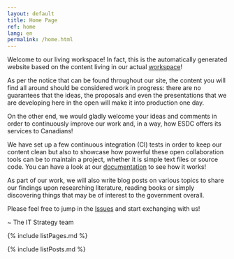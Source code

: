 ```yaml
---
layout: default
title: Home Page
ref: home
lang: en
permalink: /home.html
---
```


Welcome to our living workspace! In fact, this is the automatically generated website based on the content living in our actual [workspace](https://github.com/sara-sabr/ITStrategy)!

As per the notice that can be found throughout our site, the content you will find all around should be considered work in progress: there are no guarantees that the ideas, the proposals and even the presentations that we are developing here in the open will make it into production one day.

On the other end, we would gladly welcome your ideas and comments in order to continuously improve our work and, in a way, how ESDC offers its services to Canadians!

We have set up a few continuous integration (CI) tests in order to keep our content clean but also to showcase how powerful these open collaboration tools can be to maintain a project, whether it is simple text files or source code.
You can have a look at our [documentation](https://github.com/sara-sabr/ITStrategy/blob/master/CONTRIBUTING.MD#instructions) to see how it works!

As part of our work, we will also write blog posts on various topics to share our findings upon researching literature, reading books or simply discovering things that may be of interest to the government overall.

Please feel free to jump in the [Issues](https://github.com/sara-sabr/ITStrategy/issues) and start exchanging with us!

~ The IT Strategy team

{% include listPages.md %}

{% include listPosts.md %}
